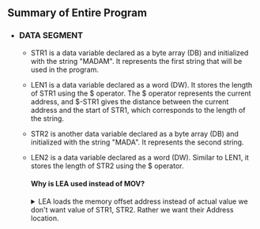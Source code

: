 ## Summary of Entire Program
- ### DATA SEGMENT
  - STR1 is a data variable declared as a byte array (DB) and initialized with the string "MADAM". It represents the first string that will be used in the program.
  - LEN1 is a data variable declared as a word (DW). It stores the length of STR1 using the $ operator. The $ operator represents the current address, and $-STR1 gives the distance between the current address and the start of STR1, which corresponds to the length of the string.
  - STR2 is another data variable declared as a byte array (DB) and initialized with the string "MADA". It represents the second string.
  - LEN2 is a data variable declared as a word (DW). Similar to LEN1, it stores the length of STR2 using the $ operator.
    #### Why is LEA used instead of MOV?
    <details>
      <summary>LEA loads the memory offset address instead of actual value we don't want value of STR1, STR2. Rather we want their Address location.</summary>
    In the given code snippet, the LEA instruction is used to load the effective address of a memory operand into a register. Let's examine the lines: 

    ```assembly
    LEA SI, STR1
    LEA DI, STR2
    ```
    Here, LEA SI, STR1 loads the effective address of the STR1 variable into the SI register, and LEA DI, STR2 loads the effective address of the STR2 variable into the DI register.

    The LEA (Load Effective Address) instruction is commonly used to calculate and load the offset of a memory operand into a register without actually dereferencing or accessing the memory location. It allows us to perform arithmetic operations on the address of a variable and store the resulting address in a register.

    In this case, LEA is used instead of MOV because we want to load the addresses of the strings STR1 and STR2, not their values. Using MOV with the immediate mode (MOV SI, OFFSET STR1) would result in loading the actual value of STR1 into the SI register rather than its address.

    By loading the addresses of the strings into the SI and DI registers, they can be used as source (SI) and destination (DI) indices for string operations like string comparison, concatenation, or any other string manipulation tasks.
    </details>
